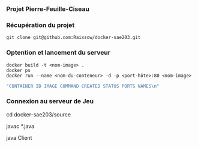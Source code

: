 ### Projet Pierre-Feuille-Ciseau ###

### Récupération du projet ###

```shell
git clone git@github.com:Raixsow/docker-sae203.git
```

### Optention et lancement du serveur

```shell
docker build -t <nom-image> .
docker ps
docker run --name <nom-du-conteneur> -d -p <port-hôte>:80 <nom-image>
```
```java
"CONTAINER ID IMAGE COMMAND CREATED STATUS PORTS NAMES\n"
```

### Connexion au serveur de Jeu

cd docker-sae203/source

javac *.java

java Client



